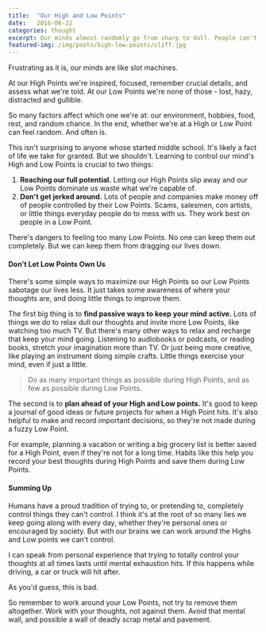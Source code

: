 ```yaml
---
title:  "Our High and Low Points"
date:   2016-06-22
categories: thought
excerpt: Our minds almost randomly go from sharp to dull. People can't control this, but can work around it.
featured-img: /img/posts/high-low-points/cliff.jpg
---
```


Frustrating as it is, our minds are like slot machines.

At our High Points we're inspired, focused, remember crucial details, and assess what we're told. At our Low Points we're none of those - lost, hazy, distracted and gullible.

So many factors affect which one we're at: our environment, hobbies, food, rest, and random chance. In the end, whether we're at a High or Low Point can feel random. And often is.

This isn't surprising to anyone whose started middle school. It's likely a fact of life we take for granted. But we shouldn't. Learning to control our mind's High and Low Points is crucial to two things:

1. **Reaching our full potential.** Letting our High Points slip away and our Low Points dominate us waste what we're capable of. 
2. **Don't get jerked around.** Lots of people and companies make money off of people controlled by their Low Points. Scams, salesmen, con artists, or little things everyday people do to mess with us. They work best on people in a Low Point.

There's dangers to feeling too many Low Points. No one can keep them out completely. But we can keep them from dragging our lives down.

#### Don't Let Low Points Own Us

There's some simple ways to maximize our High Points so our Low Points sabotage our lives less. It just takes some awareness of where your thoughts are, and doing little things to improve them.

The first big thing is to **find passive ways to keep your mind active.** Lots of things we do to relax dull our thoughts and invite more Low Points, like watching too much TV. But there's many other ways to relax and recharge that keep your mind going. Listening to audiobooks or podcasts, or reading books, stretch your imagination more than TV. Or just being more creative, like playing an instrument doing simple crafts. Little things exercise your mind, even if just a little.

> Do as many important things as possible during High Points, and as few as possible during Low Points.

The second is to **plan ahead of your High and Low points.** It's good to keep a journal of good ideas or future projects for when a High Point hits. It's also helpful to make and record important decisions, so they're not made during a fuzzy Low Point.

For example, planning a vacation or writing a big grocery list is better saved for a High Point, even if they're not for a long time. Habits like this help you record your best thoughts during High Points and save them during Low Points.

#### Summing Up

Humans have a proud tradition of trying to, or pretending to, completely control things they can't control. I think it's at the root of so many lies we keep going along with every day, whether they're personal ones or encouraged by society. But with our brains we can work around the Highs and Low points we can't control.

I can speak from personal experience that trying to totally control your thoughts at all times lasts until mental exhaustion hits. If this happens while driving, a car or truck will hit after.

As you'd guess, this is bad.

So remember to work around your Low Points, not try to remove them altogether. Work with your thoughts, not against them. Avoid that mental wall, and possible a wall of deadly scrap metal and pavement.